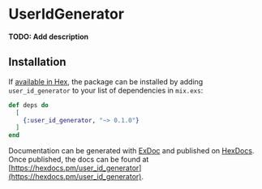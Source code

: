 # UserIdGenerator

**TODO: Add description**

## Installation

If [available in Hex](https://hex.pm/docs/publish), the package can be installed
by adding `user_id_generator` to your list of dependencies in `mix.exs`:

```elixir
def deps do
  [
    {:user_id_generator, "~> 0.1.0"}
  ]
end
```

Documentation can be generated with [ExDoc](https://github.com/elixir-lang/ex_doc)
and published on [HexDocs](https://hexdocs.pm). Once published, the docs can
be found at [https://hexdocs.pm/user_id_generator](https://hexdocs.pm/user_id_generator).

